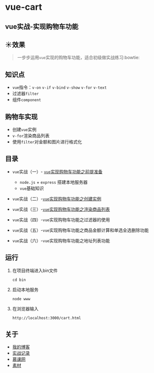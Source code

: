 # vue-cart
## vue实战-实现购物车功能
## :sunny:效果

> 一步步运用`vue`实现的购物车功能，适合初级做实战练习:bowtie:
## 知识点
  * `vue`指令：`v-on` `v-if` `v-bind` `v-show` `v-for` `v-text`
  * 过滤器`filter`
  * 组件`component`
## 购物车实现
  * 创建`vue`实例
  * `v-for`渲染商品列表
  * 使用`filter`对金额和图片进行格式化
## 目录
  *  `vue`实战（一）- [`vue`实现购物车功能之前提准备](https://www.cnblogs.com/suRimn/p/10338222.html)
      
      * `node.js` + `express` 搭建本地服务器
      * `vue`基础知识
  * `vue`实战（二）-[`vue`实现购物车功能之创建实例](https://www.cnblogs.com/suRimn/p/10338495.html)
  * `vue`实战（三）-[`vue`实现购物车功能之渲染商品列表](https://www.cnblogs.com/suRimn/p/10338698.html)
  * `vue`实战（四）-`vue`实现购物车功能之过滤器的使用
  * `vue`实战（五）-`vue`实现购物车功能之商品金额计算和单选全选删除功能
  * `vue`实战（六）-`vue`实现购物车功能之地址列表功能
## 运行
1. 在项目终端进入bin文件

   ``` 
   cd bin 
   ```
2. 启动本地服务
    ```
    node www
    ```
3. 在浏览器输入
    ```
    http://localhost:3000/cart.html
    ```
## 关于
  * [我的博客](https://www.cnblogs.com/suRimn)
  * [实战记录](https://www.cnblogs.com/suRimn/category/1265719.html)
  * [慕课网](https://www.imooc.com/learn/796)
  * [素材](https://github.com/lt1231/vue2.0-shoppingCart)
